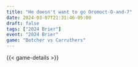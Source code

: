 ```yaml
---
title: "He doesn't want to go Oromoct-O-and-7"
date: 2024-03-07T21:31:46-05:00
draft: false
tags: ["2024 Brier"]
event: "2024 Brier"
game: "Botcher vs Carruthers"
---
```

{{< game-details >}}
<!--more-->

